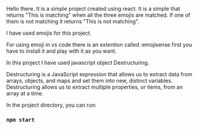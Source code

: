 Hello there. It is a simple project created using react. It is a simple that returns "This is matching" when all the three emojis are matched. If one of them is not matching it returns "This is not matching".

I have used emojis for this project.

For using emoji in vs code there is an extention called :emojisense first you have to install it and play with it as you want.

In this project I have used javascript object Destructuring.

Destructuring is a JavaScript expression that allows us to extract data from arrays, objects, and maps and set them into new, distinct variables. Destructuring allows us to extract multiple properties, or items, from an array​ at a time.

In the project directory, you can run:

### `npm start`